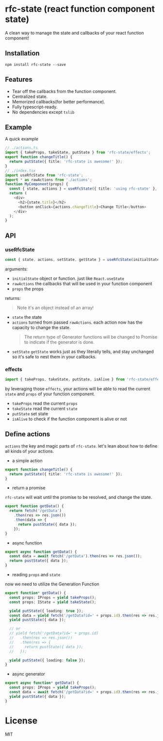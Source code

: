 # rfc-state (react function component state)

A clean way to manage the state and callbacks of your react function component!

## Installation

```
npm install rfc-state --save
```

## Features

- Tear off the callbacks from the function component.
- Centralized state.
- Memorized callbacks(for better performance).
- Fully typescript-ready.
- No dependencies except `tslib`

## Example

A quick example

```ts
// ./actions.ts
import { takeProps, takeState, putState } from 'rfc-state/effects';
export function changeTitle() {
  return putState({ title: 'rfc-state is awesome!' });
}
// ./index.tsx
import useRfcState from 'rfc-state';
import * as rawActions from './actions';
function MyComponent(props) {
  const { state, actions } = useRfcState({ title: 'using rfc-state' }, rawActions, props);
  return (
    <div>
      <h2>{state.title}</h2>
      <button onClick={actions.changeTitle}>Change Title</button>
    </div>
  );
}
```

## API

### useRfcState

```js
const { state, actions, setState, getState } = useRfcState(initialState, rawActions, props);
```

arguments:

- `initialState` object or function. just like `React.useState`
- `rawActions` the callbacks that will be used in your function component
- `props` the props

returns:

> Note it's an object instead of an array!

- `state` the state
- `actions` turned from passed `rawActions`. each action now has the capacity to change the state.
  > The return type of Generator functions will be changed to Promise<void> to indicate if the generator is done.
- `setState` `getState` works just as they literally tells, and stay unchanged so it's safe to nest them in your callbacks.

### effects

```js
import { takeProps, takeState, putState, isAlive } from 'rfc-state/effects';
```

by leveraging those `effects`, your actions will be able to read the current `state` and `props` of your function component.

- `takeProps` read the current `props`
- `takeState` read the current `state`
- `putState` set state
- `isAlive` to check if the function component is alive or not

## Define actions

`actions` the key and magic parts of `rfc-state`. let's lean about how to define all kinds of your actions.

- a simple action

```ts
export function changeTitle() {
  return putState({ title: 'rfc-state is awesome!' });
}
```

- return a promise

`rfc-state` will wait until the promise to be resolved, and change the state.

```ts
export function getData() {
  return fetch('/getData')
    .then(res => res.json())
    .then(data => {
      return pustState({ data });
    });
}
```

- async function

```ts
export async function getData() {
  const data = await fetch('/getData').then(res => res.json());
  return pustState({ data });
}
```

- reading `props` and `state`

now we need to utilize the Generation Function

```ts
export function* getData() {
  const props: IProps = yield takeProps();
  const props: IState = yield takeState();

  yield putState({ loading: true });
  const data = yield fetch('/getData?id=' + props.id).then(res => res.json());
  yield pustState({ data });

  // or
  // yield fetch('/getData?id=' + props.id)
  //   .then(res => res.json())
  //   .then(res => {
  //     return pustState({ data });
  //   });

  yield putState({ loading: false });
}
```

- async generator

```ts
export async function* getData() {
  const props: IProps = yield takeProps();
  const data = await fetch('/getData?id=' + props.id).then(res => res.json());
  yield pustState({ data });
}
```

# License

MIT
